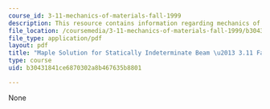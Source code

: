 ```yaml
---
course_id: 3-11-mechanics-of-materials-fall-1999
description: This resource contains information regarding mechanics of materials.
file_location: /coursemedia/3-11-mechanics-of-materials-fall-1999/b30431841ce6870302a8b467635b8801_MIT3_11F99_ex49.pdf
file_type: application/pdf
layout: pdf
title: "Maple Solution for Statically Indeterminate Beam \u2013 3.11 Fall 1999"
type: course
uid: b30431841ce6870302a8b467635b8801

---
```

None